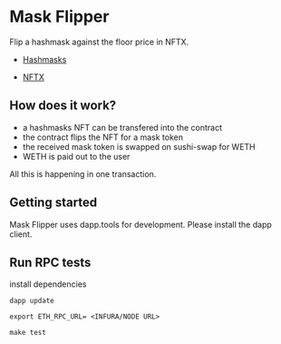 # Mask Flipper

Flip a hashmask against the floor price in NFTX.

- [Hashmasks](https://www.thehashmasks.com/)

- [NFTX](https://nftx.org/#/)


## How does it work?
- a hashmasks NFT can be transfered into the contract
- the contract flips the NFT for a mask token 
- the received mask token is swapped on sushi-swap for WETH
- WETH is paid out to the user

All this is happening in one transaction.

## Getting started
Mask Flipper uses dapp.tools for development. Please install the dapp client.

## Run RPC tests

install dependencies
```
dapp update
```

````
export ETH_RPC_URL= <INFURA/NODE URL>
````

```
make test
```
